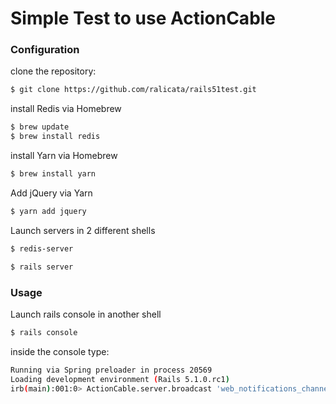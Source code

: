 # Simple Test to use ActionCable


### Configuration
clone the repository:
```sh
$ git clone https://github.com/ralicata/rails51test.git
```

install Redis via Homebrew
```sh
$ brew update
$ brew install redis
```

install Yarn via Homebrew
```sh
$ brew install yarn
```

Add jQuery via Yarn
```sh
$ yarn add jquery
```

Launch servers in 2 different shells
```sh
$ redis-server
```
```sh
$ rails server
```

### Usage
Launch rails console in another shell
```sh
$ rails console
```
inside the console type:
```sh
Running via Spring preloader in process 20569
Loading development environment (Rails 5.1.0.rc1)
irb(main):001:0> ActionCable.server.broadcast 'web_notifications_channel', message: '<p>This is a message</p>'
```
